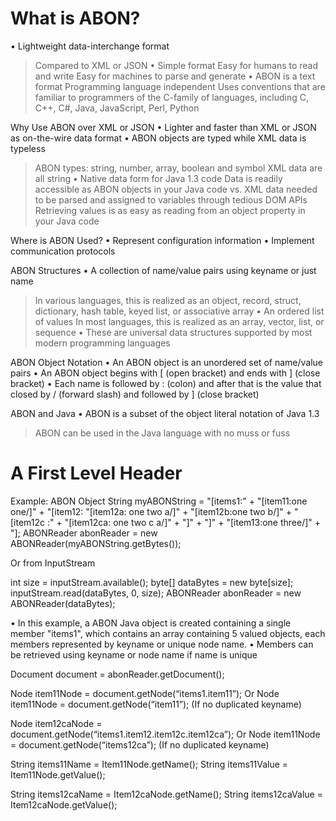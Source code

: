What is ABON?
=============
• Lightweight data-interchange format
> Compared to XML or JSON
• Simple format
> Easy for humans to read and write
> Easy for machines to parse and generate
• ABON is a text format
> Programming language independent
> Uses conventions that are familiar to programmers of the C-family
of languages, including C, C++, C#, Java, JavaScript,
Perl, Python

Why Use ABON over XML or JSON
• Lighter and faster than XML or JSON as on-the-wire data
format
• ABON objects are typed while XML data is typeless
> ABON types: string, number, array, boolean   and symbol
> XML data are all string
• Native data form for Java  1.3 code
> Data is readily accessible as ABON objects in your Java
code vs. XML data needed to be parsed and assigned to
variables through tedious DOM APIs
> Retrieving values is as easy as reading from an object
property in your Java code

Where is ABON Used?
• Represent configuration information
• Implement communication protocols

ABON Structures
• A collection of name/value pairs using keyname or just name
> In various languages, this is realized as an object, record,
struct, dictionary, hash table, keyed list, or associative array
• An ordered list of values
> In most languages, this is realized as an array, vector, list, or
sequence
• These are universal data structures supported by
most modern programming languages

ABON Object Notation
• An ABON object is an unordered set of name/value pairs
• An ABON object begins with [  (open bracket) and ends with ] (close bracket)
• Each name is followed by : (colon) and after that is the value that closed by / (forward slash) and followed by ] (close bracket)

ABON and Java
• ABON is a subset of the object literal notation of Java 1.3
> ABON can be used in the Java language with no muss or fuss

<h1>A First Level Header</h1>

Example: ABON Object
String myABONString = 
"[items1:" +
  "[item11:one one/]" +
	"[item12:
		"[item12a: one two a/]" +
		"[item12b:one two b/]" +
		"[item12c :" +
			"[item12ca: one two c a/]" +
		"]" +
	"]" +
	"[item13:one three/]" +
"];
ABONReader  abonReader = new ABONReader(myABONString.getBytes());

Or from InputStream

int size = inputStream.available();
byte[] dataBytes = new byte[size];
inputStream.read(dataBytes, 0, size);
ABONReader  abonReader = new ABONReader(dataBytes);


• In this example, a ABON Java object is created
containing a single member "items1", which contains an array containing 5 valued objects, each members represented by keyname or unique node name.
• Members can be retrieved using keyname or node name if name is unique

Document document = abonReader.getDocument();

Node item11Node = document.getNode(“items1.item11”);
Or  Node item11Node = document.getNode(“item11”);  (If no duplicated keyname)

Node item12caNode = document.getNode(“items1.item12.item12c.item12ca”);
Or  Node item11Node = document.getNode(“items12ca”);  (If no duplicated keyname)

String items11Name = Item11Node.getName();
String items11Value = Item11Node.getValue();

String items12caName = Item12caNode.getName();
String items12caValue = Item12caNode.getValue();
